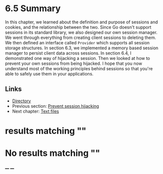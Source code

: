
# 6.5 Summary

In this chapter, we learned about the definition and purpose of sessions and cookies, and the relationship between the two. Since Go doesn't support sessions in its standard library, we also designed our own session manager. We went through everything from creating client sessions to deleting them. We then defined an interface called `Provider` which supports all session storage structures. In section 6.3, we implemented a memory based session manager to persist client data across sessions. In section 6.4, I demonstrated one way of hijacking a session. Then we looked at how to prevent your own sessions from being hijacked. I hope that you now understand most of the working principles behind sessions so that you're able to safely use them in your applications.

## Links

  * [Directory](preface.md)
  * Previous section: [Prevent session hijacking](06.4.md)
  * Next chapter: [Text files](07.0.md)

#  results matching ""




# No results matching ""

[ __](06.4.md) [ __](07.0.md)
